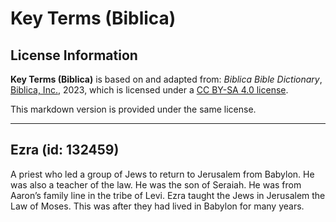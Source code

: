 # Key Terms (Biblica)

## License Information

**Key Terms (Biblica)** is based on and adapted from: _Biblica Bible Dictionary_, [Biblica, Inc.](https://www.biblica.com/), 2023, which is licensed under a [CC BY-SA 4.0 license](https://creativecommons.org/licenses/by-sa/4.0/legalcode.en).

This markdown version is provided under the same license.



--------------------------------

## Ezra (id: 132459)

A priest who led a group of Jews to return to Jerusalem from Babylon. He was also a teacher of the law. He was the son of Seraiah. He was from Aaron’s family line in the tribe of Levi. Ezra taught the Jews in Jerusalem the Law of Moses. This was after they had lived in Babylon for many years.


